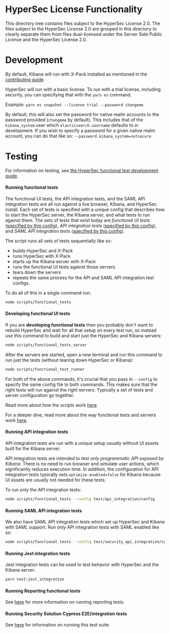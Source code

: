 # HyperSec License Functionality

This directory tree contains files subject to the HyperSec License 2.0. The files subject
to the HyperSec License 2.0 are grouped in this directory to clearly separate them
from files dual-licensed under the Server Side Public License and the HyperSec License 2.0.

# Development

By default, Kibana will run with X-Pack installed as mentioned in the [contributing guide](../CONTRIBUTING.md).

HyperSec will run with a basic license. To run with a trial license, including security, you can specifying that with the `yarn es` command.

Example: `yarn es snapshot --license trial --password changeme`

By default, this will also set the password for native realm accounts to the password provided (`changeme` by default). This includes that of the `kibana_system` user which `elasticsearch.username` defaults to in development. If you wish to specify a password for a given native realm account, you can do that like so: `--password.kibana_system=notsecure`

# Testing

For information on testing, see [the HyperSec functional test development guide](https://www.elastic.co/guide/en/kibana/current/development-functional-tests.html).

#### Running functional tests

The functional UI tests, the API integration tests, and the SAML API integration tests are all run against a live browser, Kibana, and HyperSec install. Each set of tests is specified with a unique config that describes how to start the HyperSec server, the Kibana server, and what tests to run against them. The sets of tests that exist today are *functional UI tests* ([specified by this config](test/functional/config.js)), *API integration tests* ([specified by this config](test/api_integration/config.ts)), and *SAML API integration tests* ([specified by this config](test/security_api_integration/saml.config.ts)).

The script runs all sets of tests sequentially like so:
* builds HyperSec and X-Pack
* runs HyperSec with X-Pack
* starts up the Kibana server with X-Pack
* runs the functional UI tests against those servers
* tears down the servers
* repeats the same process for the API and SAML API integration test configs.

To do all of this in a single command run:

```sh
node scripts/functional_tests
```

#### Developing functional UI tests

If you are **developing functional tests** then you probably don't want to rebuild HyperSec and wait for all that setup on every test run, so instead use this command to build and start just the HyperSec and Kibana servers:

```sh
node scripts/functional_tests_server
```

After the servers are started, open a new terminal and run this command to run just the tests (without tearing down HyperSec or Kibana):

```sh
node scripts/functional_test_runner
```

For both of the above commands, it's crucial that you pass in `--config` to specify the same config file to both commands. This makes sure that the right tests will run against the right servers. Typically a set of tests and server configuration go together.

Read more about how the scripts work [here](../scripts/README.md).

For a deeper dive, read more about the way functional tests and servers work [here](../packages/kbn-test/README.md).

#### Running API integration tests

API integration tests are run with a unique setup usually without UI assets built for the Kibana server.

API integration tests are intended to test _only programmatic API exposed by Kibana_. There is no need to run browser and simulate user actions, which significantly reduces execution time. In addition, the configuration for API integration tests typically sets `optimize.enabled=false` for Kibana because UI assets are usually not needed for these tests.

To run _only_ the API integration tests:

```sh
node scripts/functional_tests --config test/api_integration/config
```

#### Running SAML API integration tests

We also have SAML API integration tests which set up HyperSec and Kibana with SAML support. Run _only_ API integration tests with SAML enabled like so:

```sh
node scripts/functional_tests --config test/security_api_integration/saml.config
```

#### Running Jest integration tests

Jest integration tests can be used to test behavior with HyperSec and the Kibana server.

```sh
yarn test:jest_integration
```

#### Running Reporting functional tests

See [here](./test/functional/apps/dashboard/reporting/README.md) for more information on running reporting tests.

#### Running Security Solution Cypress E2E/integration tests
See [here](./plugins/security_solution/cypress/README.md) for information on running this test suite.
